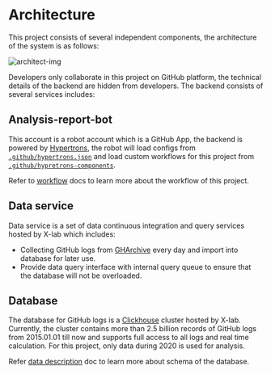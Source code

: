 # Architecture

This project consists of several independent components, the architecture of the system is as follows:

![architect-img](http://frank-local.opensource-service.com/umlrenderer/github/X-lab2017/github-analysis-report-2020?path=docs/diagrams/architect.uml)

Developers only collaborate in this project on GitHub platform, the technical details of the backend are hidden from developers. The backend consists of several services includes:

## Analysis-report-bot

This account is a robot account which is a GitHub App, the backend is powered by [Hypertrons](https://www.github.com/hypertrons/hypertrons), the robot will load configs from [`.github/hypertrons.json`](https://github.com/X-lab2017/github-analysis-report-2020/blob/master/.github/hypertrons.json) and load custom workflows for this project from [`.github/hypretrons-components`](https://github.com/X-lab2017/github-analysis-report-2020/tree/master/.github/hypertrons-components).

Refer to [workflow](./workflow.md) docs to learn more about the workflow of this project.

## Data service

Data service is a set of data continuous integration and query services hosted by X-lab which includes:

- Collecting GitHub logs from [GHArchive](https://www.gharchive.org/) every day and import into database for later use.
- Provide data query interface with internal query queue to ensure that the database will not be overloaded.

## Database

The database for GitHub logs is a [Clickhouse](https://clickhouse.tech/) cluster hosted by X-lab. Currently, the cluster contains more than 2.5 billion records of GitHub logs from 2015.01.01 till now and supports full access to all logs and real time calculation. For this project, only data during 2020 is used for analysis.

Refer [data description](./data.md) doc to learn more about schema of the database.

